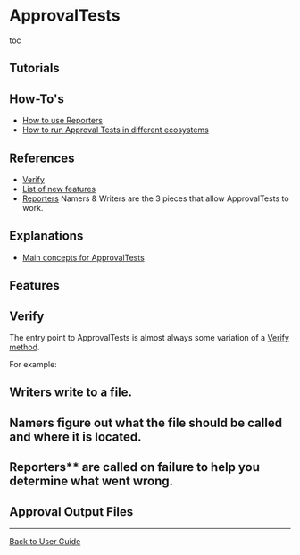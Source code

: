 # ApprovalTests

toc

## Tutorials
## How-To's
  * [How to use Reporters](ReportersGettingStarted.md)
  * [How to run Approval Tests in different ecosystems](EnvironmentSpecificTests.md)
   

## References
 * [Verify](Verify.md)
 * [List of new features](Features.md)
 * [Reporters](Reporters.md#top) Namers & Writers are the 3 pieces that allow ApprovalTests to work.


## Explanations
 * [Main concepts for ApprovalTests](explanations/MainConcepts.md)


## Features






## Verify
The entry point to ApprovalTests is almost always some variation of a [Verify method](Verify.md).

For example: 

## Writers write to a file.
## Namers figure out what the file should be called and where it is located.
## Reporters** are called on failure to help you determine what went wrong. 


## Approval Output Files


---

[Back to User Guide](readme.md#top)